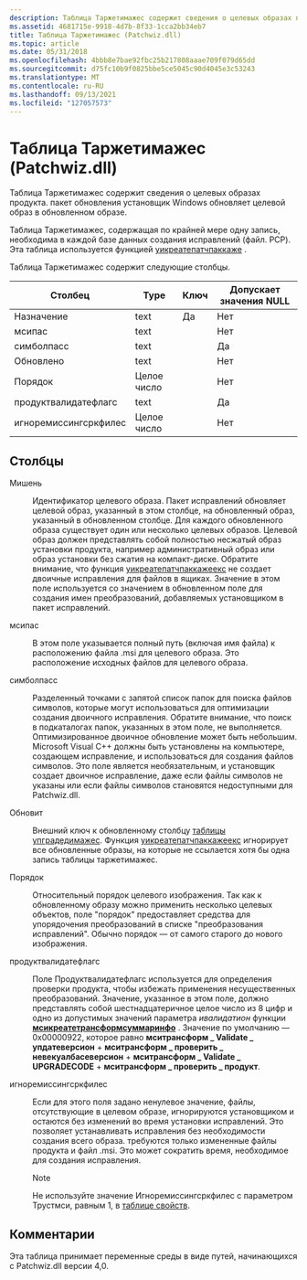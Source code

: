 ```yaml
---
description: Таблица Таржетимажес содержит сведения о целевых образах продукта. пакет обновления установщик Windows обновляет целевой образ в обновленном образе.
ms.assetid: 4681715e-9918-4d7b-8f33-1cca2bb34eb7
title: Таблица Таржетимажес (Patchwiz.dll)
ms.topic: article
ms.date: 05/31/2018
ms.openlocfilehash: 4bbb8e7bae92fbc25b217808aaae709f079d65dd
ms.sourcegitcommit: d75fc10b9f0825bbe5ce5045c90d4045e3c53243
ms.translationtype: MT
ms.contentlocale: ru-RU
ms.lasthandoff: 09/13/2021
ms.locfileid: "127057573"
---
```

# <a name="targetimages-table-patchwizdll"></a>Таблица Таржетимажес (Patchwiz.dll)

Таблица Таржетимажес содержит сведения о целевых образах продукта. пакет обновления установщик Windows обновляет целевой образ в обновленном образе.

Таблица Таржетимажес, содержащая по крайней мере одну запись, необходима в каждой базе данных создания исправлений (файл. PCP). Эта таблица используется функцией [уикреатепатчпаккаже](uicreatepatchpackage-patchwiz-dll-.md) .

Таблица Таржетимажес содержит следующие столбцы.



| Столбец                | Type    | Ключ | Допускает значения NULL |
|-----------------------|---------|-----|----------|
| Назначение                | text    | Да   | Нет        |
| мсипас               | text    |     | Нет        |
| симболпасс           | text    |     | Да        |
| Обновлено              | text    |     | Нет        |
| Порядок                 | Целое число |     | Нет        |
| продуктвалидатефлагс  | text    |     | Да        |
| игноремиссингсркфилес | Целое число |     | Нет        |



 

## <a name="columns"></a>Столбцы

<dl> <dt>

<span id="Target"></span><span id="target"></span><span id="TARGET"></span>Мишень
</dt> <dd>

Идентификатор целевого образа. Пакет исправлений обновляет целевой образ, указанный в этом столбце, на обновленный образ, указанный в обновленном столбце. Для каждого обновленного образа существует один или несколько целевых образов. Целевой образ должен представлять собой полностью несжатый образ установки продукта, например административный образ или образ установки без сжатия на компакт-диске. Обратите внимание, что функция [уикреатепатчпаккажеекс](uicreatepatchpackageex--patchwiz-dll-.md) не создает двоичные исправления для файлов в ящиках. Значение в этом поле используется со значением в обновленном поле для создания имен преобразований, добавляемых установщиком в пакет исправлений.

</dd> <dt>

<span id="MsiPath"></span><span id="msipath"></span><span id="MSIPATH"></span>мсипас
</dt> <dd>

В этом поле указывается полный путь (включая имя файла) к расположению файла .msi для целевого образа. Это расположение исходных файлов для целевого образа.

</dd> <dt>

<span id="SymbolPaths"></span><span id="symbolpaths"></span><span id="SYMBOLPATHS"></span>симболпасс
</dt> <dd>

Разделенный точками с запятой список папок для поиска файлов символов, которые могут использоваться для оптимизации создания двоичного исправления. Обратите внимание, что поиск в подкаталогах папок, указанных в этом поле, не выполняется. Оптимизированное двоичное обновление может быть небольшим. Microsoft Visual C++ должны быть установлены на компьютере, создающем исправление, и использоваться для создания файлов символов. Это поле является необязательным, и установщик создает двоичное исправление, даже если файлы символов не указаны или если файлы символов становятся недоступными для Patchwiz.dll.

</dd> <dt>

<span id="Upgraded"></span><span id="upgraded"></span><span id="UPGRADED"></span>Обновит
</dt> <dd>

Внешний ключ к обновленному столбцу [таблицы упградедимажес](upgradedimages-table-patchwiz-dll-.md). Функция [уикреатепатчпаккажеекс](uicreatepatchpackageex--patchwiz-dll-.md) игнорирует все обновленные образы, на которые не ссылается хотя бы одна запись таблицы таржетимажес.

</dd> <dt>

<span id="Order"></span><span id="order"></span><span id="ORDER"></span>Порядок
</dt> <dd>

Относительный порядок целевого изображения. Так как к обновленному образу можно применить несколько целевых объектов, поле "порядок" предоставляет средства для упорядочения преобразований в списке "преобразования исправлений". Обычно порядок — от самого старого до нового изображения.

</dd> <dt>

<span id="ProductValidateFlags"></span><span id="productvalidateflags"></span><span id="PRODUCTVALIDATEFLAGS"></span>продуктвалидатефлагс
</dt> <dd>

Поле Продуктвалидатефлагс используется для определения проверки продукта, чтобы избежать применения несущественных преобразований. Значение, указанное в этом поле, должно представлять собой шестнадцатеричное целое число из 8 цифр и одно из допустимых значений параметра *ивалидатион* функции [**мсикреатетрансформсуммаринфо**](/windows/desktop/api/Msiquery/nf-msiquery-msicreatetransformsummaryinfoa) . Значение по умолчанию — 0x00000922, которое равно **мситрансформ \_ Validate \_ упдатеверсион**  +  **мситрансформ \_ проверить \_ невекуалбасеверсион**  +  **мситрансформ \_ Validate \_ UPGRADECODE**  +  **мситрансформ \_ проверить \_ продукт**.

</dd> <dt>

<span id="IgnoreMissingSrcFiles"></span><span id="ignoremissingsrcfiles"></span><span id="IGNOREMISSINGSRCFILES"></span>игноремиссингсркфилес
</dt> <dd>

Если для этого поля задано ненулевое значение, файлы, отсутствующие в целевом образе, игнорируются установщиком и остаются без изменений во время установки исправлений. Это позволяет устанавливать исправления без необходимости создания всего образа. требуются только измененные файлы продукта и файл .msi. Это может сократить время, необходимое для создания исправления.

> [!Note]  
> Не используйте значение Игноремиссингсркфилес с параметром Трустмси, равным 1, в [таблице свойств](properties-table-patchwiz-dll-.md).

 

</dd> </dl>

## <a name="remarks"></a>Комментарии

Эта таблица принимает переменные среды в виде путей, начинающихся с Patchwiz.dll версии 4,0.

 

 



